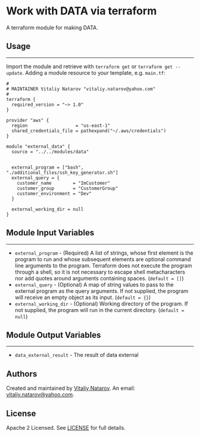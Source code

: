 # Work with DATA via terraform

A terraform module for making DATA.


## Usage
----------------------
Import the module and retrieve with ```terraform get``` or ```terraform get --update```. Adding a module resource to your template, e.g. `main.tf`:

```
#
# MAINTAINER Vitaliy Natarov "vitaliy.natarov@yahoo.com"
#
terraform {
  required_version = "~> 1.0"
}

provider "aws" {
  region                  = "us-east-1"
  shared_credentials_file = pathexpand("~/.aws/credentials")
}

module "external_data" {
  source = "../../modules/data"


  external_program = ["bash", "./additional_files/ssh_key_generator.sh"]
  external_query = {
    customer_name        = "ImCustomer"
    customer_group       = "CustomerGroup"
    customer_environment = "Dev"
  }

  external_working_dir = null
}

```

## Module Input Variables
----------------------
- `external_program` - (Required) A list of strings, whose first element is the program to run and whose subsequent elements are optional command line arguments to the program. Terraform does not execute the program through a shell, so it is not necessary to escape shell metacharacters nor add quotes around arguments containing spaces. (`default = []`)
- `external_query` - (Optional) A map of string values to pass to the external program as the query arguments. If not supplied, the program will receive an empty object as its input. (`default = {}`)
- `external_working_dir` - (Optional) Working directory of the program. If not supplied, the program will run in the current directory. (`default = null`)

## Module Output Variables
----------------------
- `data_external_result` - The result of data external


## Authors

Created and maintained by [Vitaliy Natarov](https://github.com/SebastianUA). An email: [vitaliy.natarov@yahoo.com](vitaliy.natarov@yahoo.com).

## License

Apache 2 Licensed. See [LICENSE](https://github.com/SebastianUA/terraform/blob/master/LICENSE) for full details.
